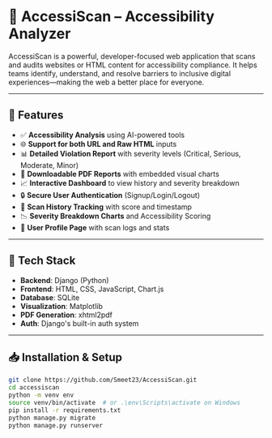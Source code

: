 # 🚀 AccessiScan – Accessibility Analyzer

AccessiScan is a powerful, developer-focused web application that scans and audits websites or HTML content for accessibility compliance. It helps teams identify, understand, and resolve barriers to inclusive digital experiences—making the web a better place for everyone.

---

## 🧠 Features

- ✅ **Accessibility Analysis** using AI-powered tools
- 🌐 **Support for both URL and Raw HTML** inputs
- 📊 **Detailed Violation Report** with severity levels (Critical, Serious, Moderate, Minor)
- 🧾 **Downloadable PDF Reports** with embedded visual charts
- 📈 **Interactive Dashboard** to view history and severity breakdown
- 🔒 **Secure User Authentication** (Signup/Login/Logout)
- 📁 **Scan History Tracking** with score and timestamp
- 📉 **Severity Breakdown Charts** and Accessibility Scoring
- 👤 **User Profile Page** with scan logs and stats

---

## 🔧 Tech Stack

- **Backend**: Django (Python)
- **Frontend**: HTML, CSS, JavaScript, Chart.js
- **Database**: SQLite
- **Visualization**: Matplotlib
- **PDF Generation**: xhtml2pdf
- **Auth**: Django's built-in auth system

---

## 📥 Installation & Setup

```bash
git clone https://github.com/Smeet23/AccessiScan.git
cd accessiscan
python -m venv env
source venv/bin/activate  # or .\env\Scripts\activate on Windows
pip install -r requirements.txt
python manage.py migrate
python manage.py runserver

